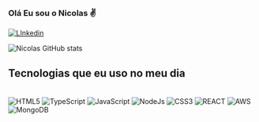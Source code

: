 ### Olá Eu sou o Nicolas ✌️

[![LInkedin](https://img.shields.io/badge/LinkedIn-0077B5?style=for-the-badge&logo=linkedin&logoColor=white)](https://www.linkedin.com/in/nicolas-melo-550381120/)

![Nicolas GitHub stats](https://github-readme-stats.vercel.app/api?username=Nicolas-C-Melo&show_icons=true&theme=dracula)

## Tecnologias que eu uso no meu dia

<div style = "display: inline_block"><br/>
  <img align ="center" alt= "HTML5" src="https://img.shields.io/badge/HTML5-E34F26?style=for-the-badge&logo=html5&logoColor=white" />
  <img align ="center" alt= "TypeScript" src="https://img.shields.io/badge/TypeScript-007ACC?style=for-the-badge&logo=typescript&logoColor=white" />
  <img align ="center" alt= "JavaScript" src="https://img.shields.io/badge/JavaScript-F7DF1E?style=for-the-badge&logo=javascript&logoColor=black" />
  <img align ="center" alt= "NodeJs" src="https://img.shields.io/badge/Node.js-43853D?style=for-the-badge&logo=node.js&logoColor=white" />
  <img align ="center" alt= "CSS3" src="https://img.shields.io/badge/CSS3-1572B6?style=for-the-badge&logo=css3&logoColor=white" />
  <img align ="center" alt= "REACT" src="https://img.shields.io/badge/React-20232A?style=for-the-badge&logo=react&logoColor=61DAFB" />
   <img align ="center" alt= "AWS" src="https://img.shields.io/badge/Amazon_AWS-232F3E?style=for-the-badge&logo=amazon-aws&logoColor=white" />
   <img align ="center" alt= "MongoDB" src="https://img.shields.io/badge/MongoDB-4EA94B?style=for-the-badge&logo=mongodb&logoColor=white" />
</div>
